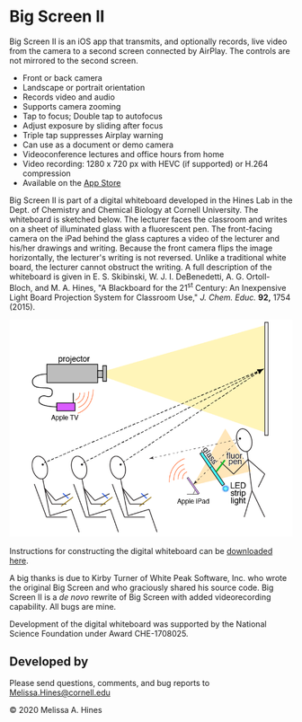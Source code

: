 # Big Screen II

Big Screen II is an iOS app that transmits, and optionally records, live
video from the camera to a second screen connected by AirPlay. The
controls are not mirrored to the second screen.


-   Front or back camera
-   Landscape or portrait orientation
-   Records video and audio
-   Supports camera zooming
-   Tap to focus; Double tap to autofocus
-   Adjust exposure by sliding after focus
-   Triple tap suppresses Airplay warning
-   Can use as a document or demo camera
-   Videoconference lectures and office hours from home
-   Video recording: 1280 x 720 px with HEVC (if supported) or H.264
    compression
-   Available on the [App
    Store](https://apps.apple.com/us/app/big-screen-ii/id1498789417?ls=1)


Big Screen II is part of a digital whiteboard developed in the Hines Lab
in the Dept. of Chemistry and Chemical Biology at Cornell University.
The whiteboard is sketched below. The lecturer faces the classroom and
writes on a sheet of illuminated glass with a fluorescent pen. The
front-facing camera on the iPad behind the glass captures a video of the
lecturer and his/her drawings and writing. Because the front camera
flips the image horizontally, the lecturer's writing is not reversed.
Unlike a traditional white board, the lecturer cannot obstruct the
writing. A full description of the whiteboard is given in E. S.
Skibinski, W. J. I. DeBenedetti, A. G. Ortoll-Bloch, and M. A. Hines, "A
Blackboard for the 21<sup>st</sup> Century: An Inexpensive Light Board Projection
System for Classroom Use," *J. Chem. Educ.* **92,** 1754 (2015).

![Schematic](www/Schematic.png)

Instructions for constructing the digital whiteboard can be [downloaded
here](https://pubs.acs.org/doi/suppl/10.1021/acs.jchemed.5b00155/suppl_file/ed5b00155_si_001.pdf).

A big thanks is due to Kirby Turner of White Peak Software, Inc. who
wrote the original Big Screen and who graciously shared his source code.
Big Screen II is a *de novo* rewrite of Big Screen with added
videorecording capability. All bugs are mine.

Development of the digital whiteboard was supported by the National
Science Foundation under Award CHE-1708025.

## Developed by

Please send questions, comments, and bug reports to
<Melissa.Hines@cornell.edu>


© 2020 Melissa A. Hines
